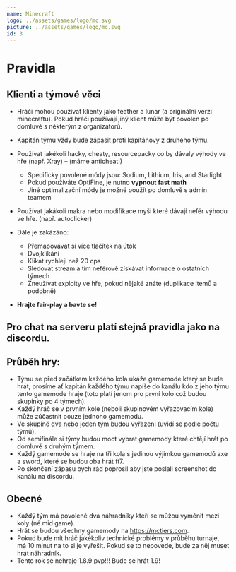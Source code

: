 ```yaml
---
name: Minecraft
logo: ../assets/games/logo/mc.svg
picture: ../assets/games/logo/mc.svg
id: 3
---
```


# Pravidla

## Klienti a týmové věci

- Hráči mohou používat klienty jako feather a lunar (a originální verzi minecraftu). Pokud hráči používají jiný klient může být povolen po domluvě s některým z organizátorů.
- Kapitán týmu vždy bude zápasit proti kapitánovy z druhého týmu.

- Používat jakékoli hacky, cheaty, resourcepacky co by dávaly výhody ve hře (např. Xray) – (máme anticheat!)
	- Specificky povolené módy jsou: Sodium, Lithium, Iris, and Starlight
	- Pokud používáte OptiFine, je nutno **vypnout fast math**
	- Jiné optimalizační módy je možné použít po domluvě s admin teamem
- Používat jakákoli makra nebo modifikace myši které dávají nefér výhodu ve hře. (např. autoclicker)

- Dále je zakázáno:
	- Přemapovávat si více tlačítek na útok
	- Dvojklikání
	- Klikat rychleji než 20 cps
	- Sledovat stream a tím neférově získávat informace o ostatních týmech
	- Zneužívat exploity ve hře, pokud nějaké znáte (duplikace itemů a podobně) 
- **Hrajte fair-play a bavte se!**

## Pro chat na serveru platí stejná pravidla jako na discordu.

## Průběh hry:

- Týmu se před začátkem každého kola ukáže gamemode který se bude hrát, prosíme ať kapitán každého týmu napíše do kanálu kdo z jeho týmu tento gamemode hraje (toto platí jenom pro první kolo což budou skupinky po 4 týmech).
- Každý hráč se v prvním kole (neboli skupinovém vyřazovacím kole) může zúčastnit pouze jednoho gamemodu.
- Ve skupině dva nebo jeden tým budou vyřazeni (uvidí se podle počtu týmů).
- Od semifinále si týmy budou moct vybrat gamemody které chtějí hrát po domluvě s druhým týmem.
- Každý gamemode se hraje na tři kola s jedinou výjimkou gamemodů axe a sword, které se budou oba hrát ft7.
- Po skončení zápasu bych rád poprosil aby jste poslali screenshot do kanálu na discordu.

## Obecné

- Každý tým má povolené dva náhradníky kteří se můžou vyměnit mezi koly (né mid game).
- Hrát se budou všechny gamemody na https://mctiers.com.
- Pokud bude mít hráč jakékoliv technické problémy v průběhu turnaje, má 10 minut na to si je vyřešit. Pokud se to nepovede, bude za něj muset hrát náhradník.
- Tento rok se nehraje 1.8.9 pvp!!! Bude se hrát 1.9!